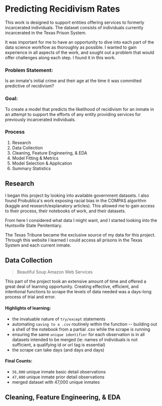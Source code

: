# Predicting Recidivism Rates
This work is designed to support entities offering services to formerly incarcerated individuals. The dataset consists of individuals currently incarcerated in the Texas Prison System.

It was important for me to have an opportunity to dive into each part of the data science workflow as thoroughly as possible. I wanted to gain experience in all aspects of the work, and sought out a problem that would offer challenges along each step. I found it in this work.


### Problem Statement:
Is an inmate's initial crime and their age at the time it was committed predictive of recidivism?

### Goal:
To create a model that predicts the likelihood of recidivism for an inmate in an attempt to support the efforts of any entity providing services for previously incarcerated individuals.


### Process
1. Research
2. Data Collection
3. Cleaning, Feature Engineering, & EDA
4. Model Fitting & Metrics
5. Model Selection & Application
6. Summary Statistics


## Research
I began this project by looking into available government datasets. I also found Probublica's work exposing racial bias in the COMPAS algorithm (kaggle and research/explanatory articles). This allowed me to gain access to their process,  their notebooks of work, and their datasets.

From here I considered what data I might want, and I started looking into the Huntsville State Penitentiary.

The Texas Tribune became the exclusive source of my data for this project. Through this website I learned I could access all prisons in the Texas System and each current inmate.

## Data Collection
> Beautiful Soup
> Amazon Web Services

This part of the project took an extensive amount of time and offered a great deal of learning opportunity. Creating effective, efficient, and intentional functions to scrape the levels of data needed was a days-long process of trial and error.

#### Highlights of learning:
- the invaluable nature of `try/except` statements
- automating `saving to a .csv` routinely within the function
  -- building out a shell of the notebook from a partial .csv while the scrape is running
- ensuring the same `unique identifier` for each observation is in all datasets intended to be merged (ie: names of individuals is not sufficient, a qualifying id or url tag is essential)
- the scrape can take days (and days and days)

#### Final Counts:
- `56,000` unique inmate basic detail observations
- `47,000` unique inmate prior detail observations
- merged dataset with 47,000 unique inmates

## Cleaning, Feature Engineering, & EDA
